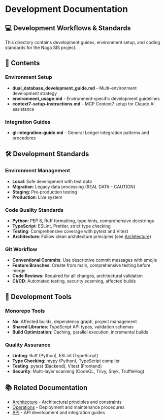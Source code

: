 # Development Documentation

## 💻 Development Workflows & Standards

This directory contains development guides, environment setup, and coding standards for the Naga SIS project.

## 📁 Contents

### Environment Setup
- **dual_database_development_guide.md** - Multi-environment development strategy
- **environment_usage.md** - Environment-specific development guidelines
- **context7-setup-instructions.md** - MCP Context7 setup for Claude AI assistance

### Integration Guides
- **gl-integration-guide.md** - General Ledger integration patterns and procedures

## 🛠️ Development Standards

### Environment Management
- **Local**: Safe development with test data
- **Migration**: Legacy data processing (REAL DATA - CAUTION)
- **Staging**: Pre-production testing
- **Production**: Live system

### Code Quality Standards
- **Python**: PEP 8, Ruff formatting, type hints, comprehensive docstrings
- **TypeScript**: ESLint, Prettier, strict type checking
- **Testing**: Comprehensive coverage with pytest and Vitest
- **Architecture**: Follow clean architecture principles (see [Architecture](../architecture/))

### Git Workflow
- **Conventional Commits**: Use descriptive commit messages with emojis
- **Feature Branches**: Create from main, comprehensive testing before merge
- **Code Reviews**: Required for all changes, architectural validation
- **CI/CD**: Automated testing, security scanning, affected builds

## 🔧 Development Tools

### Monorepo Tools
- **Nx**: Affected builds, dependency graph, project management
- **Shared Libraries**: TypeScript API types, validation schemas
- **Build Optimization**: Caching, parallel execution, incremental builds

### Quality Assurance
- **Linting**: Ruff (Python), ESLint (TypeScript)
- **Type Checking**: mypy (Python), TypeScript compiler
- **Testing**: pytest (Backend), Vitest (Frontend)
- **Security**: Multi-layer scanning (CodeQL, Trivy, Snyk, TruffleHog)

## 📚 Related Documentation
- [Architecture](../architecture/) - Architectural principles and constraints
- [Operations](../operations/) - Deployment and maintenance procedures
- [API](../api/) - API development and integration guides